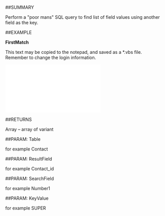 

##SUMMARY

Perform a "poor mans" SQL query to find list of field values using another field as the key.


##EXAMPLE

**FirstMatch**

This text may be copied to the notepad, and saved as a *.vbs file. Remember to change the login information.

![](../../Examples/vbs/SOFind.FirstMatch.vbs.txt)




##RETURNS

Array – array of variant





##PARAM: Table

for example Contact





##PARAM: ResultField

for example Contact_id





##PARAM: SearchField

for example Number1





##PARAM: KeyValue

for example SUPER



